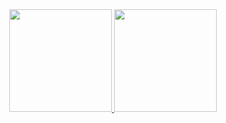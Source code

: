 <div align="center">
  <a href="https://github.com/MarcosLutero">
  <img height="180em" src="https://github-readme-stats.vercel.app/api?username=marcoslutero&show_icons=true&theme=synthwave&include_all_commits=true&count_private=true"/>
  <img height="180em" src="https://github-readme-stats.vercel.app/api/top-langs/?username=marcoslutero&layout=compact&langs_count=7&theme=synthwave&include_all_commits=true"/>
</div>

